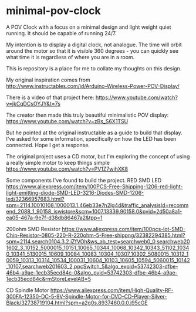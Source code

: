 # minimal-pov-clock
A POV Clock with a focus on a minimal design and light weight quiet running.  It should be capable of running 24/7.

My intention is to display a digital clock, not analogue.  The time will orbit around the motor so that it is visible 360 degrees - you can quickly see what time it is regardless of where you are in a room.

This is repository is a place for me to collate my thoughts on this design.

My original inspiration comes from
http://www.instructables.com/id/Arduino-Wireless-Power-POV-Display/

There is a video of that project here:
https://www.youtube.com/watch?v=jkCqDCsOYJY&t=7s

The creator then made this truly beautiful minimalistic POV display:
https://www.youtube.com/watch?v=zBs_S6X1TSU

But he pointed at the original instructable as a guide to build that display.  I've asked for some information, specifically on how the LED has been connected.  Hope I get a response.

The original project uses a CD motor, but I'm exploring the concept of using a really simple motor to keep things simple
https://www.youtube.com/watch?v=PV1Z7wihXK8

Some components I've found to build the project.
RED SMD LED
https://www.aliexpress.com/item/100PCS-Free-Shipping-1206-red-light-light-emitting-diode-SMD-LED-3216-Diodes-SMD-1206-led/32366957683.html?spm=2114.10010108.1000013.1.46eb33e7n2lg4d&traffic_analysisId=recommend_2088_1_90158_iswistore&scm=1007.13339.90158.0&pvid=2d50a8a1-ea05-467a-9e7f-d38db86467a2&tpp=1

200ohm SMD Resistor
https://www.aliexpress.com/item/100pcs-lot-SMD-Chip-Resistor-0805-220-R-220ohm-5-Free-shippng/32382294385.html?spm=2114.search0104.3.2.iZfVOh&ws_ab_test=searchweb0_0,searchweb201602_3_10152_5000015_10151_10065_10344_10068_10342_10343_51102_10340_10341_5130015_10609_10084_10083_10304_10307_10302_5080015_10312_10059_10313_10314_10534_100031_10604_10103_10605_10594_5060015_10142_10107,searchweb201603_2,ppcSwitch_5&algo_expid=53742303-dfbe-46b4-a9ae-1ecb35ecd84c-0&algo_pvid=53742303-dfbe-46b4-a9ae-1ecb35ecd84c&rmStoreLevelAB=5

CD Spindle Motor
https://www.aliexpress.com/item/High-Quality-RF-300FA-12350-DC-5-9V-Spindle-Motor-for-DVD-CD-Player-Silver-Black/32738719104.html?spm=a2g0s.8937460.0.0.j95cGE
